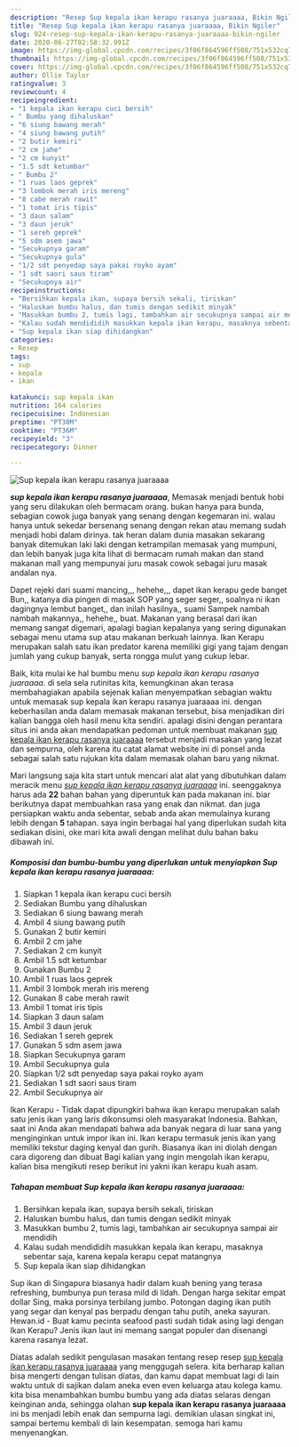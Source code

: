```yaml
---
description: "Resep Sup kepala ikan kerapu rasanya juaraaaa, Bikin Ngiler"
title: "Resep Sup kepala ikan kerapu rasanya juaraaaa, Bikin Ngiler"
slug: 924-resep-sup-kepala-ikan-kerapu-rasanya-juaraaaa-bikin-ngiler
date: 2020-06-27T02:58:32.991Z
image: https://img-global.cpcdn.com/recipes/3f06f864596ff508/751x532cq70/sup-kepala-ikan-kerapu-rasanya-juaraaaa-foto-resep-utama.jpg
thumbnail: https://img-global.cpcdn.com/recipes/3f06f864596ff508/751x532cq70/sup-kepala-ikan-kerapu-rasanya-juaraaaa-foto-resep-utama.jpg
cover: https://img-global.cpcdn.com/recipes/3f06f864596ff508/751x532cq70/sup-kepala-ikan-kerapu-rasanya-juaraaaa-foto-resep-utama.jpg
author: Ollie Taylor
ratingvalue: 3
reviewcount: 4
recipeingredient:
- "1 kepala ikan kerapu cuci bersih"
- " Bumbu yang dihaluskan"
- "6 siung bawang merah"
- "4 siung bawang putih"
- "2 butir kemiri"
- "2 cm jahe"
- "2 cm kunyit"
- "1.5 sdt ketumbar"
- " Bumbu 2"
- "1 ruas laos geprek"
- "3 lombok merah iris mereng"
- "8 cabe merah rawit"
- "1 tomat iris tipis"
- "3 daun salam"
- "3 daun jeruk"
- "1 sereh geprek"
- "5 sdm asem jawa"
- "Secukupnya garam"
- "Secukupnya gula"
- "1/2 sdt penyedap saya pakai royko ayam"
- "1 sdt saori saus tiram"
- "Secukupnya air"
recipeinstructions:
- "Bersihkan kepala ikan, supaya bersih sekali, tiriskan"
- "Haluskan bumbu halus, dan tumis dengan sedikit minyak"
- "Masukkan bumbu 2, tumis lagi, tambahkan air secukupnya sampai air mendidih"
- "Kalau sudah mendididih masukkan kepala ikan kerapu, masaknya sebentar saja, karena kepala kerapu cepat matangnya"
- "Sup kepala ikan siap dihidangkan"
categories:
- Resep
tags:
- sup
- kepala
- ikan

katakunci: sup kepala ikan 
nutrition: 164 calories
recipecuisine: Indonesian
preptime: "PT30M"
cooktime: "PT36M"
recipeyield: "3"
recipecategory: Dinner

---
```



![Sup kepala ikan kerapu rasanya juaraaaa](https://img-global.cpcdn.com/recipes/3f06f864596ff508/751x532cq70/sup-kepala-ikan-kerapu-rasanya-juaraaaa-foto-resep-utama.jpg)

<b><i>sup kepala ikan kerapu rasanya juaraaaa</i></b>, Memasak menjadi bentuk hobi yang seru dilakukan oleh bermacam orang. bukan hanya para bunda, sebagian cowok juga banyak yang senang dengan kegemaran ini. walau hanya untuk sekedar bersenang senang dengan rekan atau memang sudah menjadi hobi dalam dirinya. tak heran dalam dunia masakan sekarang banyak ditemukan laki laki dengan ketrampilan memasak yang mumpuni, dan lebih banyak juga kita lihat di bermacam rumah makan dan stand makanan mall yang mempunyai juru masak cowok sebagai juru masak andalan nya.

Dapet rejeki dari suami mancing,,, hehehe,,, dapet ikan kerapu gede banget Bun,, katanya dia pingen di masak SOP yang seger seger,, soalnya ni ikan dagingnya lembut banget,, dan inilah hasilnya,, suami Sampek nambah nambah makannya,, hehehe,, buat. Makanan yang berasal dari ikan memang sangat digemari, apalagi bagian kepalanya yang sering digunakan sebagai menu utama sup atau makanan berkuah lainnya. Ikan Kerapu merupakan salah satu ikan predator karena memiliki gigi yang tajam dengan jumlah yang cukup banyak, serta rongga mulut yang cukup lebar.

Baik, kita mulai ke hal bumbu menu <i>sup kepala ikan kerapu rasanya juaraaaa</i>. di sela sela rutinitas kita, kemungkinan akan terasa membahagiakan apabila sejenak kalian menyempatkan sebagian waktu untuk memasak sup kepala ikan kerapu rasanya juaraaaa ini. dengan keberhasilan anda dalam memasak makanan tersebut, bisa menjadikan diri kalian bangga oleh hasil menu kita sendiri. apalagi disini dengan perantara situs ini anda akan mendapatkan pedoman untuk membuat makanan <u>sup kepala ikan kerapu rasanya juaraaaa</u> tersebut menjadi masakan yang lezat dan sempurna, oleh karena itu catat alamat website ini di ponsel anda sebagai salah satu rujukan kita dalam memasak olahan baru yang nikmat.


Mari langsung saja kita start untuk mencari alat alat yang dibutuhkan dalam meracik menu <u><i>sup kepala ikan kerapu rasanya juaraaaa</i></u> ini. seenggaknya harus ada <b>22</b> bahan bahan yang diperuntuk kan pada makanan ini. biar berikutnya dapat membuahkan rasa yang enak dan nikmat. dan juga persiapkan waktu anda sebentar, sebab anda akan memulainya kurang lebih dengan <b>5</b> tahapan. saya ingin berbagai hal yang diperlukan sudah kita sediakan disini, oke mari kita awali dengan melihat dulu bahan baku dibawah ini.

<!--inarticleads1-->

##### Komposisi dan bumbu-bumbu yang diperlukan untuk menyiapkan Sup kepala ikan kerapu rasanya juaraaaa:

1. Siapkan 1 kepala ikan kerapu cuci bersih
1. Sediakan  Bumbu yang dihaluskan
1. Sediakan 6 siung bawang merah
1. Ambil 4 siung bawang putih
1. Gunakan 2 butir kemiri
1. Ambil 2 cm jahe
1. Sediakan 2 cm kunyit
1. Ambil 1.5 sdt ketumbar
1. Gunakan  Bumbu 2
1. Ambil 1 ruas laos geprek
1. Ambil 3 lombok merah iris mereng
1. Gunakan 8 cabe merah rawit
1. Ambil 1 tomat iris tipis
1. Siapkan 3 daun salam
1. Ambil 3 daun jeruk
1. Sediakan 1 sereh geprek
1. Gunakan 5 sdm asem jawa
1. Siapkan Secukupnya garam
1. Ambil Secukupnya gula
1. Siapkan 1/2 sdt penyedap saya pakai royko ayam
1. Sediakan 1 sdt saori saus tiram
1. Ambil Secukupnya air


Ikan Kerapu - Tidak dapat dipungkiri bahwa ikan kerapu merupakan salah satu jenis ikan yang laris dikonsumsi oleh masyarakat Indonesia. Bahkan, saat ini Anda akan mendapati bahwa ada banyak negara di luar sana yang menginginkan untuk impor ikan ini. Ikan kerapu termasuk jenis ikan yang memiliki tekstur daging kenyal dan gurih. Biasanya ikan ini diolah dengan cara digoreng dan dibuat Bagi kalian yang ingin mengolah ikan kerapu, kalian bisa mengikuti resep berikut ini yakni ikan kerapu kuah asam. 

<!--inarticleads2-->

##### Tahapan membuat Sup kepala ikan kerapu rasanya juaraaaa:

1. Bersihkan kepala ikan, supaya bersih sekali, tiriskan
1. Haluskan bumbu halus, dan tumis dengan sedikit minyak
1. Masukkan bumbu 2, tumis lagi, tambahkan air secukupnya sampai air mendidih
1. Kalau sudah mendididih masukkan kepala ikan kerapu, masaknya sebentar saja, karena kepala kerapu cepat matangnya
1. Sup kepala ikan siap dihidangkan


Sup ikan di Singapura biasanya hadir dalam kuah bening yang terasa refreshing, bumbunya pun terasa mild di lidah. Dengan harga sekitar empat dollar Sing, maka porsinya terbilang jumbo. Potongan daging ikan putih yang segar dan kenyal pas berpadu dengan tahu putih, aneka sayuran. Hewan.id - Buat kamu pecinta seafood pasti sudah tidak asing lagi dengan Ikan Kerapu? Jenis ikan laut ini memang sangat populer dan disenangi karena rasanya lezat. 

Diatas adalah sedikit pengulasan masakan tentang resep resep <u>sup kepala ikan kerapu rasanya juaraaaa</u> yang menggugah selera. kita berharap kalian bisa mengerti dengan tulisan diatas, dan kamu dapat membuat lagi di lain waktu untuk di sajikan dalam aneka even even keluarga atau kolega kamu. kita bisa menambahkan bumbu bumbu yang ada diatas selaras dengan keinginan anda, sehingga olahan <b>sup kepala ikan kerapu rasanya juaraaaa</b> ini bs menjadi lebih enak dan sempurna lagi. demikian ulasan singkat ini, sampai bertemu kembali di lain kesempatan. semoga hari kamu menyenangkan.
